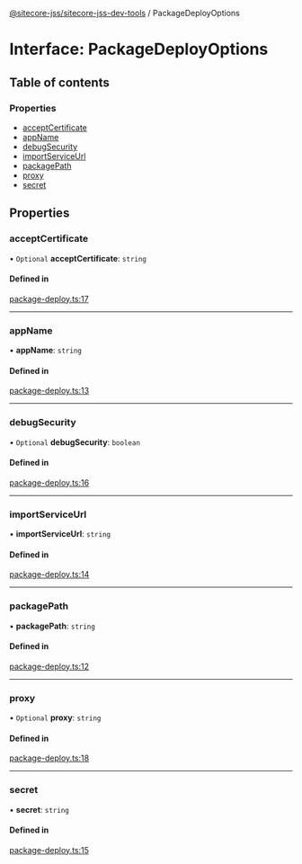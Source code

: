 [@sitecore-jss/sitecore-jss-dev-tools](../README.md) / PackageDeployOptions

# Interface: PackageDeployOptions

## Table of contents

### Properties

- [acceptCertificate](PackageDeployOptions.md#acceptcertificate)
- [appName](PackageDeployOptions.md#appname)
- [debugSecurity](PackageDeployOptions.md#debugsecurity)
- [importServiceUrl](PackageDeployOptions.md#importserviceurl)
- [packagePath](PackageDeployOptions.md#packagepath)
- [proxy](PackageDeployOptions.md#proxy)
- [secret](PackageDeployOptions.md#secret)

## Properties

### acceptCertificate

• `Optional` **acceptCertificate**: `string`

#### Defined in

[package-deploy.ts:17](https://github.com/Sitecore/jss/blob/876dae504/packages/sitecore-jss-dev-tools/src/package-deploy.ts#L17)

---

### appName

• **appName**: `string`

#### Defined in

[package-deploy.ts:13](https://github.com/Sitecore/jss/blob/876dae504/packages/sitecore-jss-dev-tools/src/package-deploy.ts#L13)

---

### debugSecurity

• `Optional` **debugSecurity**: `boolean`

#### Defined in

[package-deploy.ts:16](https://github.com/Sitecore/jss/blob/876dae504/packages/sitecore-jss-dev-tools/src/package-deploy.ts#L16)

---

### importServiceUrl

• **importServiceUrl**: `string`

#### Defined in

[package-deploy.ts:14](https://github.com/Sitecore/jss/blob/876dae504/packages/sitecore-jss-dev-tools/src/package-deploy.ts#L14)

---

### packagePath

• **packagePath**: `string`

#### Defined in

[package-deploy.ts:12](https://github.com/Sitecore/jss/blob/876dae504/packages/sitecore-jss-dev-tools/src/package-deploy.ts#L12)

---

### proxy

• `Optional` **proxy**: `string`

#### Defined in

[package-deploy.ts:18](https://github.com/Sitecore/jss/blob/876dae504/packages/sitecore-jss-dev-tools/src/package-deploy.ts#L18)

---

### secret

• **secret**: `string`

#### Defined in

[package-deploy.ts:15](https://github.com/Sitecore/jss/blob/876dae504/packages/sitecore-jss-dev-tools/src/package-deploy.ts#L15)
